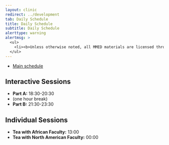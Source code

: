 ```yaml
---
layout: clinic
redirect: ../development
tab: Daily Schedule
title: Daily Schedule
subtitle: Daily Schedule
alerttype: warning
alertmsg: >
  <ul>
    <li><b>Unless otherwise noted, all MMED materials are licensed through a <a rel="license" href="http://creativecommons.org/licenses/by/4.0/">CC-BY International License</a>.</b> <a rel="license" href="../license.html">Click here for license details</a>.</li>
  </ul>
---
```


* [Main schedule](.)

## Interactive Sessions

* __Part A:__ 18:30-20:30
* (one hour break)
* __Part B:__ 21:30-23:30

## Individual Sessions
* __Tea with African Faculty:__ 13:00
* __Tea with North American Faculty:__ 00:00

